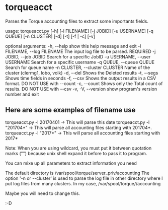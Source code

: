 # torqueacct
Parses the Torque accounting files to extract some importants fields.

usage: torqueacct.py [-h] [-l FILENAME] [-j JOBID] [-u USERNAME] [-q QUEUE]
                     [-n CLUSTER] [-d] [-t] [-f | -c] [-v]

optional arguments:
  -h, --help            show this help message and exit
  -l FILENAME, --log FILENAME
                        The input log file to be parsed. REQUIRED
  -j JOBID, --job JOBID
                        Search for a specific JobID
  -u USERNAME, --user USERNAME
                        Search for a specific username
  -q QUEUE, --queue QUEUE
                        Search for queue name
  -n CLUSTER, --cluster CLUSTER
                        Name of the cluster (clermg1, lobo, volk)
  -d, --del             Shows the Deleted results
  -t, --segs            Shows time fields in seconds
  -f, --csv             Shows the output results in a CSV format. DO NOT USE
                        with --count
  -c, --count           Shows only the Total count of results. DO NOT USE with
                        --csv
  -v, -V, --version     show program's version number and exit

 Here are some examples of filename use
--------------------------------------

torqueacct.py -l 20170401  -> This will parse this date
torqueacct.py -l "201704*" -> This will parse all accounting files starting with 201704*. 
torqueacct.py -l "2017*"   -> This will parse all accounting files starting with 2017*

Note: When you are using wildcard, you must put it between quotation marks ("") 
      because unix shell expand it before to pass it to program.

You can mixe up all parameters to extract information you need
                     

The default directory is /var/spool/torque/server_priv/accounting
The option '-n or --cluster' is used to parse the log file in other directory where I put log files from many clusters.
In my case, /var/spool/torque/<CLUSTER NAME>/accounting

Maybe you will need to change this.

:-D

